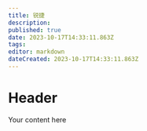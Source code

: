 ```yaml
---
title: 锐捷
description: 
published: true
date: 2023-10-17T14:33:11.863Z
tags: 
editor: markdown
dateCreated: 2023-10-17T14:33:11.863Z
---
```


# Header
Your content here
